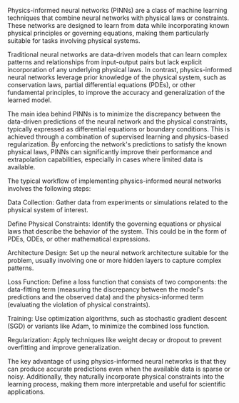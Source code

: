 Physics-informed neural networks (PINNs) are a class of machine learning techniques that combine neural networks with physical laws or constraints. These networks are designed to learn from data while incorporating known physical principles or governing equations, making them particularly suitable for tasks involving physical systems.

Traditional neural networks are data-driven models that can learn complex patterns and relationships from input-output pairs but lack explicit incorporation of any underlying physical laws. In contrast, physics-informed neural networks leverage prior knowledge of the physical system, such as conservation laws, partial differential equations (PDEs), or other fundamental principles, to improve the accuracy and generalization of the learned model.

The main idea behind PINNs is to minimize the discrepancy between the data-driven predictions of the neural network and the physical constraints, typically expressed as differential equations or boundary conditions. This is achieved through a combination of supervised learning and physics-based regularization. By enforcing the network's predictions to satisfy the known physical laws, PINNs can significantly improve their performance and extrapolation capabilities, especially in cases where limited data is available.

The typical workflow of implementing physics-informed neural networks involves the following steps:

Data Collection: Gather data from experiments or simulations related to the physical system of interest.

Define Physical Constraints: Identify the governing equations or physical laws that describe the behavior of the system. This could be in the form of PDEs, ODEs, or other mathematical expressions.

Architecture Design: Set up the neural network architecture suitable for the problem, usually involving one or more hidden layers to capture complex patterns.

Loss Function: Define a loss function that consists of two components: the data-fitting term (measuring the discrepancy between the model's predictions and the observed data) and the physics-informed term (evaluating the violation of physical constraints).

Training: Use optimization algorithms, such as stochastic gradient descent (SGD) or variants like Adam, to minimize the combined loss function.

Regularization: Apply techniques like weight decay or dropout to prevent overfitting and improve generalization.

The key advantage of using physics-informed neural networks is that they can produce accurate predictions even when the available data is sparse or noisy. Additionally, they naturally incorporate physical constraints into the learning process, making them more interpretable and useful for scientific applications.
